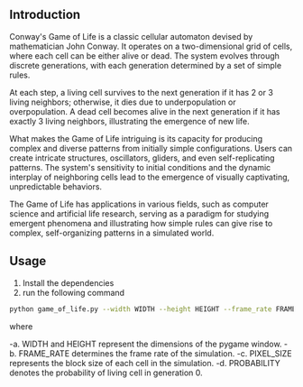 ## Introduction

Conway's Game of Life is a classic cellular automaton devised by mathematician John Conway. It operates on a two-dimensional grid of cells, where each cell can be either alive or dead. The system evolves through discrete generations, with each generation determined by a set of simple rules.

At each step, a living cell survives to the next generation if it has 2 or 3 living neighbors; otherwise, it dies due to underpopulation or overpopulation. A dead cell becomes alive in the next generation if it has exactly 3 living neighbors, illustrating the emergence of new life.

What makes the Game of Life intriguing is its capacity for producing complex and diverse patterns from initially simple configurations. Users can create intricate structures, oscillators, gliders, and even self-replicating patterns. The system's sensitivity to initial conditions and the dynamic interplay of neighboring cells lead to the emergence of visually captivating, unpredictable behaviors.

The Game of Life has applications in various fields, such as computer science and artificial life research, serving as a paradigm for studying emergent phenomena and illustrating how simple rules can give rise to complex, self-organizing patterns in a simulated world.

## Usage
1. Install the dependencies
2. run the following command
  ```bash
  python game_of_life.py --width WIDTH --height HEIGHT --frame_rate FRAME_RATE --pixel_size PIXEL_SIZE --probability PROBABILITY
  ```
where

  -a. WIDTH and HEIGHT represent the dimensions of the pygame window.
  -b. FRAME_RATE determines the frame rate of the simulation.
  -c. PIXEL_SIZE represents the block size of each cell in the simulation.
  -d. PROBABILITY denotes the probability of living cell in generation 0.
